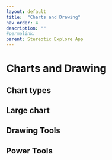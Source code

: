 ```yaml
---
layout: default
title:  "Charts and Drawing"
nav_order: 4
description: ""
#permalink: 
parent: Stereotic Explore App
---
```


# Charts and Drawing

## Chart types

## Large chart 

## Drawing Tools

## Power Tools

